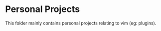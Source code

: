 Personal Projects
================================================================================
This folder mainly contains personal projects relating to vim (eg: plugins).
